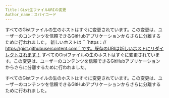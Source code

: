 ```yaml
---
Title：Gist生ファイルURIの変更
Author_name：スパイコード
---
```


すべてのGistファイルの生のホストはすぐに変更されています。この変更は、ユーザーのコンテンツを信頼できるGitHubアプリケーションからさらに分離するために行われました。
新しいホストは `` `https：// https://gist.githubusercontent.com```です。既存のURIは新しいホストにリダイレクトされます！
すべてのGistファイルの生のホストはすぐに変更されています。この変更は、ユーザーのコンテンツを信頼できるGitHubアプリケーションからさらに分離するために行われました。

すべてのGistファイルの生のホストはすぐに変更されています。この変更は、ユーザーのコンテンツを信頼できるGitHubアプリケーションからさらに分離するために行われました。
